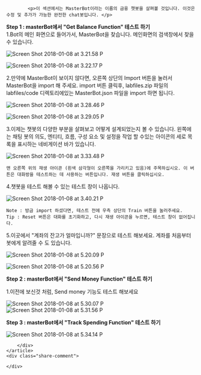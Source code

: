 
			<p>이 섹션에서는 MasterBot이라는 이름의 금융 챗봇을 살펴볼 것입니다. 이것은 수정 및 추가가 가능한 완전한 chat봇입니다. </p>

<p><strong>Step 1 : masterBot에서 &quot;Get Balance Function&quot; 테스트 하기</strong><br/>
1.Bot의 메인 화면으로 들어가서, MasterBot을 찾습니다. 메인화면의 검색창에서 찾을 수 있습니다. </p>

<p><img src="media/15153914320994/Screen%20Shot%202018-01-08%20at%203.21.58%20PM.png" alt="Screen Shot 2018-01-08 at 3.21.58 P"/></p>

<p><img src="media/15153914320994/Screen%20Shot%202018-01-08%20at%203.22.17%20PM.png" alt="Screen Shot 2018-01-08 at 3.22.17 P"/></p>

<p>2.만약에 MasterBot이 보이지 않다면, 오른쪽 상단의 Import 버튼을 눌러서 MasterBot을 import 해 주세요. import 버튼 클릭후, labfiles.zip 파일의 labfiles/code 디렉토리에있는 MasterBot.json 파일을 import 하면 됩니다.</p>

<p><img src="media/15153914320994/Screen%20Shot%202018-01-08%20at%203.28.46%20PM.png" alt="Screen Shot 2018-01-08 at 3.28.46 P"/></p>

<p><img src="media/15153914320994/Screen%20Shot%202018-01-08%20at%203.29.05%20PM.png" alt="Screen Shot 2018-01-08 at 3.29.05 P"/></p>

<p>3.이제는 챗봇의 다양한 부분을 살펴보고 어떻게 설계되었는지 볼 수 있습니다. 왼쪽에는 채팅 봇의 의도, 엔티티, 흐름, 구성 요소 및 설정을 작업 할 수있는 아이콘의 세로 목록을 표시하는 네비게이션 바가 있습니다. </p>

<p><img src="media/15153914320994/Screen%20Shot%202018-01-08%20at%203.33.48%20PM.png" alt="Screen Shot 2018-01-08 at 3.33.48 P"/></p>

<pre><code>맨 오른쪽 위의 재생 아이콘 (흰색 삼각형이 오른쪽을 가리키고 있음)에 주목하십시오. 이 버튼은 대화방을 테스트하는 데 사용하는 버튼입니다. 재생 버튼을 클릭하십시오.
</code></pre>

<p>4.챗봇을 테스트 해볼 수 있는 테스트 창이 나옵니다. </p>

<p><img src="media/15153914320994/Screen%20Shot%202018-01-08%20at%203.40.21%20PM.png" alt="Screen Shot 2018-01-08 at 3.40.21 P"/></p>

<pre><code>Note : 방금 import 하셨다면, 테스트 전에 우측 상단의 Train 버튼을 눌러주세요.
Tip : Reset 버튼은 대화를 초기화하고, 다시 재생 아이콘을 누르면, 테스트 창이 없어집니다. 
</code></pre>

<p>5.이곳에서 &quot;계좌의 잔고가 얼마입니까?&quot; 문장으로 테스트 해보세요. 계좌를 처음부터 봇에게 알려줄 수 도 있습니다.</p>

<p><img src="media/15153914320994/Screen%20Shot%202018-01-08%20at%205.20.09%20PM.png" alt="Screen Shot 2018-01-08 at 5.20.09 P"/></p>

<p><img src="media/15153914320994/Screen%20Shot%202018-01-08%20at%205.20.56%20PM.png" alt="Screen Shot 2018-01-08 at 5.20.56 P"/></p>

<p><strong>Step 2 : masterBot에서 &quot;Send Money Function&quot; 테스트 하기</strong></p>

<p>1.이전에 보신것 처럼, Send money 기능도 테스트 해보세요 </p>

<p><img src="media/15153914320994/Screen%20Shot%202018-01-08%20at%205.30.07%20PM.png" alt="Screen Shot 2018-01-08 at 5.30.07 P"/><br/>
<img src="media/15153914320994/Screen%20Shot%202018-01-08%20at%205.31.56%20PM.png" alt="Screen Shot 2018-01-08 at 5.31.56 P"/></p>

<p><strong>Step 3 : masterBot에서 &quot;Track Spending Function&quot; 테스트 하기</strong></p>

<p><img src="media/15153914320994/Screen%20Shot%202018-01-08%20at%205.34.14%20PM.png" alt="Screen Shot 2018-01-08 at 5.34.14 P"/></p>

		</div>
	</article>
	<div class="share-comment">
	
	</div>

